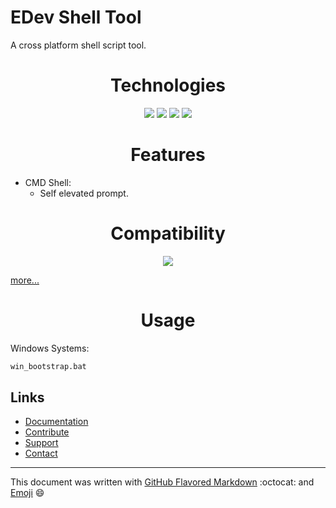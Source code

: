 # EDev Shell Tool

A cross platform shell script tool.

<h1 align="center">Technologies</h1>

<p align="center">
<a href="https://en.wikipedia.org/wiki/Cmd.exe"><img src="https://github.com/EnthDev/edevshelltool/raw/master/doc/shell-cmd-icon.png"></a>
<a href="https://www.gnu.org/software/bash/"><img src="https://github.com/EnthDev/edevshelltool/raw/master/doc/shell-bash-icon.png"></a>
<a href="https://github.com/PowerShell/PowerShell"><img src="https://github.com/EnthDev/edevshelltool/raw/master/doc/shell-ps-icon.png"></a>
<a href="https://en.wikipedia.org/wiki/VBScript"><img src="https://github.com/EnthDev/edevshelltool/raw/master/doc/shell-vbs-icon.png"></a>
</p>

<h1 align="center">Features</h1>

* CMD Shell:
  * Self elevated prompt.

<h1 align="center">Compatibility</h1>

<p align="center">
<a href="https://www.microsoft.com/en-us/windows/"><img src="https://github.com/EnthDev/edevshelltool/raw/master/doc/os_win.png"></a>
</p>

[more...](TODO.md#compatibility)

<h1 align="center">Usage</h1>

Windows Systems:

```bat
win_bootstrap.bat
```

## Links
* [Documentation](https://github.com/EnthDev/edevshelltool/wiki)
* [Contribute](TODO.md)
* [Support](THANKS.md)
* [Contact](mailto:enthdev@outlook.com)

***

This document was written with [GitHub Flavored Markdown](https://guides.github.com/features/mastering-markdown/) :octocat: and [Emoji](http://www.webpagefx.com/tools/emoji-cheat-sheet/) :smile: